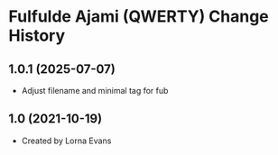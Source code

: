 Fulfulde Ajami (QWERTY) Change History
====================

1.0.1 (2025-07-07)
----------------
* Adjust filename and minimal tag for fub

1.0 (2021-10-19)
----------------
* Created by Lorna Evans

